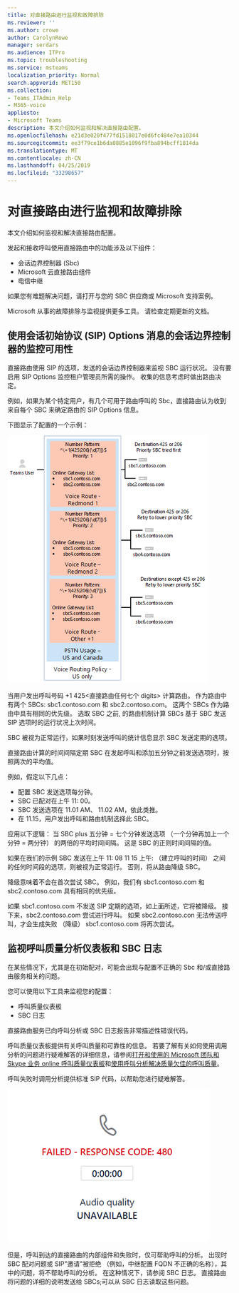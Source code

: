 ```yaml
---
title: 对直接路由进行监视和故障排除
ms.reviewer: ''
ms.author: crowe
author: CarolynRowe
manager: serdars
ms.audience: ITPro
ms.topic: troubleshooting
ms.service: msteams
localization_priority: Normal
search.appverid: MET150
ms.collection:
- Teams_ITAdmin_Help
- M365-voice
appliesto:
- Microsoft Teams
description: 本文介绍如何监视和解决直接路由配置。
ms.openlocfilehash: e21d3e020f477fd1518017e0d6fc484e7ea10344
ms.sourcegitcommit: ee3f79ce1b6da0885e1096f9fba894bcff1814da
ms.translationtype: MT
ms.contentlocale: zh-CN
ms.lasthandoff: 04/25/2019
ms.locfileid: "33298657"
---
```

# <a name="monitor-and-troubleshoot-direct-routing"></a>对直接路由进行监视和故障排除

本文介绍如何监视和解决直接路由配置。 

发起和接收呼叫使用直接路由中的功能涉及以下组件： 

- 会话边界控制器 (Sbc) 
- Microsoft 云直接路由组件 
- 电信中继 

如果您有难题解决问题，请打开与您的 SBC 供应商或 Microsoft 支持案例。 

Microsoft 从事的故障排除与监视提供更多工具。 请检查定期更新的文档。 

## <a name="monitoring-availability-of-session-border-controllers-using-session-initiation-protocol-sip-options-messages"></a>使用会话初始协议 (SIP) Options 消息的会话边界控制器的监控可用性

直接路由使用 SIP 的选项，发送的会话边界控制器来监视 SBC 运行状况。 没有要启用 SIP Options 监控租户管理员所需的操作。 收集的信息考虑时做出路由决定。 

例如，如果为某个特定用户，有几个可用于路由呼叫的 Sbc，直接路由认为收到来自每个 SBC 来确定路由的 SIP Options 信息。 

下图显示了配置的一个示例： 

![SIP 选项配置示例](media/sip-options-config-example.png)

当用户发出呼叫号码 +1 425\<直接路由任何七个 digits> 计算路由。 作为路由中有两个 SBCs: sbc1.contoso.com 和 sbc2.contoso.com。 这两个 SBCs 作为路由中具有相同的优先级。 选取 SBC 之前, 的路由机制计算 SBCs 基于 SBC 发送 SIP 选项时的运行状况上次时间。 

SBC 被视为正常运行，如果时刻发送呼叫的统计信息显示 SBC 发送定期的选项。  

直接路由计算的时间间隔定期 SBC 在发起呼叫和添加五分钟之前发送选项时，按照两次的平均值。 

例如，假定以下几点： 

- 配置 SBC 发送选项每分钟。 
- SBC 已配对在上午 11: 00。  
- SBC 发送选项在 11.01 AM、 11.02 AM，依此类推。  
- 在 11.15，用户发出呼叫和路由机制选择此 SBC。 

应用以下逻辑： 当 SBC plus 五分钟 = 七个分钟发送选项 （一个分钟再加上一个分钟 = 两分钟） 的两倍的平均时间间隔。 这是 SBC 的正则时间间隔的值。
 
如果在我们的示例 SBC 发送在上午 11: 08 11 15 上午: （建立呼叫的时间） 之间的任何时间段的选项，则被视为正常运行。 否则，将从路由降级 SBC。 

降级意味着不会在首次尝试 SBC。 例如，我们有 sbc1.contoso.com 和 sbc2.contoso.com 具有相同的优先级。  

如果 sbc1.contoso.com 不发送 SIP 定期的选项，如上面所述，它将被降级。 接下来，sbc2.contoso.com 尝试进行呼叫。 如果 sbc2.contoso.con 无法传送呼叫，才会生成失败 （降级） sbc1.contoso.com 将再次尝试。 

## <a name="monitor-call-quality-analytics-dashboard-and-sbc-logs"></a>监视呼叫质量分析仪表板和 SBC 日志 
 
在某些情况下，尤其是在初始配对，可能会出现与配置不正确的 Sbc 和/或直接路由服务相关的问题。 

您可以使用以下工具来监视您的配置：  
 
- 呼叫质量仪表板 
- SBC 日志 

直接路由服务已向呼叫分析或 SBC 日志报告非常描述性错误代码。 

呼叫质量仪表板提供有关呼叫质量和可靠性的信息。 若要了解有关如何使用调用分析的问题进行疑难解答的详细信息，请参阅[打开和使用的 Microsoft 团队和 Skype 业务 online 呼叫质量仪表板](https://docs.microsoft.com/SkypeForBusiness/using-call-quality-in-your-organization/turning-on-and-using-call-quality-dashboard)和[使用呼叫分析解决质量欠佳的呼叫质量](https://docs.microsoft.com/SkypeForBusiness/using-call-quality-in-your-organization/use-call-analytics-to-troubleshoot-poor-call-quality)。 

呼叫失败时调用分析提供标准 SIP 代码，以帮助您进行疑难解答。 

![呼叫失败的示例 SIP 代码](media/failed-response-code.png)

但是，呼叫到达的直接路由的内部组件和失败时，仅可帮助呼叫的分析。 出现时 SBC 配对问题或 SIP"邀请"被拒绝 （例如，中继配置 FQDN 不正确的名称），其中的问题，将不帮助呼叫的分析。 在这种情况下，请参阅 SBC 日志。 直接路由将问题的详细的说明发送给 SBCs;可以从 SBC 日志读取这些问题。 

